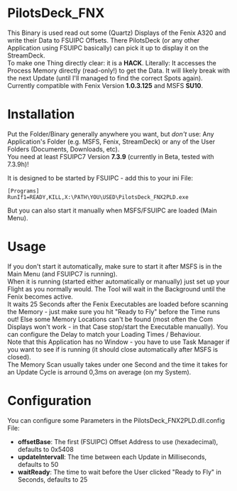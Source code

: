 # PilotsDeck_FNX
This Binary is used read out some (Quartz) Displays of the Fenix A320 and write their Data to FSUIPC Offsets. There PilotsDeck (or any other Application using FSUIPC basically) can pick it up to display it on the StreamDeck.<br/>
To make one Thing directly clear: it is a **HACK**. Literally: It accesses the Process Memory directly (read-only!) to get the Data. It will likely break with the next Update (until I'll managed to find the correct Spots again).<br/>Currently compatible with Fenix Version **1.0.3.125** and MSFS **SU10**.<br/>

# Installation
Put the Folder/Binary generally anywhere you want, but *don't* use: Any Application's Folder (e.g. MSFS, Fenix, StreamDeck) or any of the User Folders (Documents, Downloads, etc).<br/>
You need at least FSUIPC7 Version **7.3.9** (currently in Beta, tested with 7.3.9h)!<br/>

It is designed to be started by FSUIPC - add this to your ini File:
```
[Programs]
RunIf1=READY,KILL,X:\PATH\YOU\USED\PilotsDeck_FNX2PLD.exe
```
But you can also start it manually when MSFS/FSUIPC are loaded (Main Menu).

# Usage
If you don't start it automatically, make sure to start it after MSFS is in the Main Menu (and FSUIPC7 is running).<br/>
When it is running (started either automatically or manually) just set up your Flight as you normally would. The Tool will wait in the Background until the Fenix becomes active.<br/>
It waits 25 Seconds after the Fenix Executables are loaded before scanning the Memory - just make sure you hit "Ready to Fly" before the Time runs out! Else some Memory Locations can't be found (most often the Com Displays won't work - in that Case stop/start the Executable manually). You can configure the Delay to match your Loading Times / Behaviour.<br/>
Note that this Application has no Window - you have to use Task Manager if you want to see if is running (it should close automatically after MSFS is closed).<br/>
The Memory Scan usually takes under one Second and the time it takes for an Update Cycle is arround 0,3ms on average (on my System).

# Configuration
You can configure some Parameters in the PilotsDeck_FNX2PLD.dll.config File:
- **offsetBase**: The first (FSUIPC) Offset Address to use (hexadecimal), defaults to 0x5408
- **updateIntervall**: The time between each Update in Milliseconds, defaults to 50
- **waitReady**: The time to wait before the User clicked "Ready to Fly" in Seconds, defaults to 25

